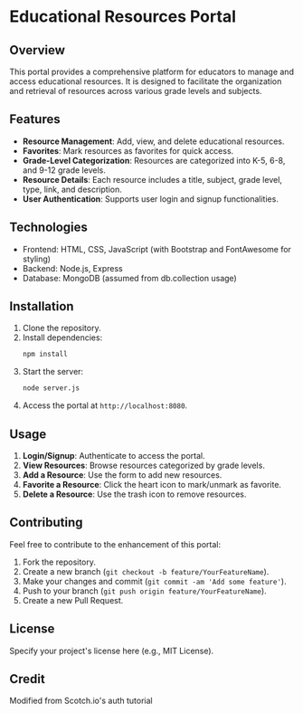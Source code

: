 # Educational Resources Portal

## Overview

This portal provides a comprehensive platform for educators to manage and access educational resources. It is designed to facilitate the organization and retrieval of resources across various grade levels and subjects.

## Features

- **Resource Management**: Add, view, and delete educational resources.
- **Favorites**: Mark resources as favorites for quick access.
- **Grade-Level Categorization**: Resources are categorized into K-5, 6-8, and 9-12 grade levels.
- **Resource Details**: Each resource includes a title, subject, grade level, type, link, and description.
- **User Authentication**: Supports user login and signup functionalities.

## Technologies

- Frontend: HTML, CSS, JavaScript (with Bootstrap and FontAwesome for styling)
- Backend: Node.js, Express
- Database: MongoDB (assumed from db.collection usage)

## Installation

1. Clone the repository.
2. Install dependencies:
   ```bash
   npm install
   ```
3. Start the server:
   ```bash
   node server.js
   ```
4. Access the portal at `http://localhost:8080`.

## Usage

1. **Login/Signup**: Authenticate to access the portal.
2. **View Resources**: Browse resources categorized by grade levels.
3. **Add a Resource**: Use the form to add new resources.
4. **Favorite a Resource**: Click the heart icon to mark/unmark as favorite.
5. **Delete a Resource**: Use the trash icon to remove resources.

## Contributing

Feel free to contribute to the enhancement of this portal:

1. Fork the repository.
2. Create a new branch (`git checkout -b feature/YourFeatureName`).
3. Make your changes and commit (`git commit -am 'Add some feature'`).
4. Push to your branch (`git push origin feature/YourFeatureName`).
5. Create a new Pull Request.

## License

Specify your project's license here (e.g., MIT License).

## Credit

Modified from Scotch.io's auth tutorial
